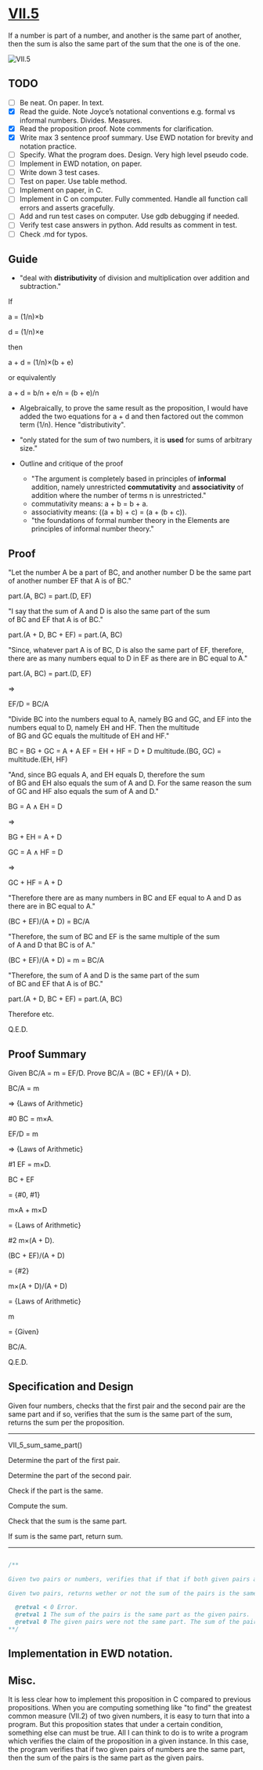 # [VII.5](https://mathcs.clarku.edu/~djoyce/java/elements/bookVII/propVII5.html)

If a number is part of a number, and another is the same part of another, then the sum is also the same part of the sum that the one is of the one.

![VII.5](VII.5.png)

## TODO

* [ ] Be neat. On paper. In text.
* [x] Read the guide. Note Joyce’s notational conventions e.g. formal vs informal numbers. Divides. Measures.
* [x] Read the proposition proof. Note comments for clarification.
* [x] Write max 3 sentence proof summary. Use EWD notation for brevity and notation practice.
* [ ] Specify. What the program does. Design. Very high level pseudo code.
* [ ] Implement in EWD notation, on paper.
* [ ] Write down 3 test cases.
* [ ] Test on paper. Use table method.
* [ ] Implement on paper, in C. 
* [ ] Implement in C on computer. Fully commented. Handle all function call errors and asserts gracefully.
* [ ] Add and run test cases on computer. Use gdb debugging if needed.
* [ ] Verify test case answers in python. Add results as comment in test.
* [ ] Check .md for typos.

## Guide 
* "deal with **distributivity** of division and multiplication over addition and subtraction."

If

a = (1/n)×b

d = (1/n)×e

then

a + d = (1/n)×(b + e)

or equivalently

a + d = b/n + e/n = (b + e)/n

* Algebraically, to prove the same result as the proposition, I would have added the two equations for a + d and then factored out the common term (1/n). Hence "distributivity".

* "only stated for the sum of two numbers, it is **used** for sums of arbitrary size."

* Outline and critique of the proof
  * "The argument is completely based in principles of **informal** addition, namely unrestricted **commutativity** and **associativity** of addition where the number of terms n is unrestricted."
  * commutativity means: a + b = b + a.
  * associativity means: ((a + b) + c) = (a + (b + c)).
  * "the foundations of formal number theory in the Elements are principles of informal number theory."
  
## Proof 

"Let the number A be a part of BC, and another number D be the same part of another number EF that A is of BC."

part.(A, BC) = part.(D, EF)

"I say that the sum of A and D is also the same part of the sum of BC and EF that A is of BC."

part.(A + D, BC + EF) = part.(A, BC)

"Since, whatever part A is of BC, D is also the same part of EF, therefore, there are as many numbers equal to D in EF as there are in BC equal to A."

part.(A, BC) = part.(D, EF)

⇒

EF/D = BC/A

"Divide BC into the numbers equal to A, namely BG and GC, and EF into the numbers equal to D, namely EH and HF. Then the multitude of BG and GC equals the multitude of EH and HF."

BC = BG + GC = A + A
EF = EH + HF = D + D
multitude.(BG, GC) = multitude.(EH, HF)

"And, since BG equals A, and EH equals D, therefore the sum of BG and EH also equals the sum of A and D. For the same reason the sum of GC and HF also equals the sum of A and D."

BG = A ∧ EH = D

⇒

BG + EH = A + D

GC = A ∧ HF = D

⇒

GC + HF = A + D

"Therefore there are as many numbers in BC and EF equal to A and D as there are in BC equal to A."

(BC + EF)/(A + D) = BC/A

"Therefore, the sum of BC and EF is the same multiple of the sum of A and D that BC is of A." 

(BC + EF)/(A + D) = m = BC/A

"Therefore, the sum of A and D is the same part of the sum of BC and EF that A is of BC."

part.(A + D, BC + EF) = part.(A, BC)

Therefore etc. 

Q.E.D.

## Proof Summary

Given BC/A = m = EF/D.
Prove BC/A = (BC + EF)/(A + D).

BC/A = m

⇒ {Laws of Arithmetic}

\#0 BC = m×A.

EF/D = m

⇒ {Laws of Arithmetic}

\#1 EF = m×D.

BC + EF

= {\#0, \#1}

m×A + m×D

= {Laws of Arithmetic}

\#2 m×(A + D).

(BC + EF)/(A + D)

= {\#2}

m×(A + D)/(A + D)

= {Laws of Arithmetic}

m

= {Given}

BC/A.

Q.E.D.

## Specification and Design

Given four numbers, checks that the first pair and the second pair are the same part and if so, verifies that the sum is the same part of the sum, returns the sum per the proposition.

---

VII_5_sum_same_part()

Determine the part of the first pair.

Determine the part of the second pair.

Check if the part is the same.

Compute the sum.

Check that the sum is the same part.

If sum is the same part, return sum.

---

```C

/**

Given two pairs or numbers, verifies that if that if both given pairs are the same part, then the sum of the pairs is the same part.

Given two pairs, returns wether or not the sum of the pairs is the same part as each given pair. This is true if the given pairs are the same part.

  @retval < 0 Error.
  @retval 1 The sum of the pairs is the same part as the given pairs.
  @retval 0 The given pairs were not the same part. The sum of the pairs was not the same part as the given pairs (impossible).
**/

```

## Implementation in EWD notation.

## Misc.

It is less clear how to implement this proposition in C compared to previous propositions. When you are computing something like "to find" the greatest common measure (VII.2) of two given numbers, it is easy to turn that into a program. But this proposition states that under a certain condition, something else can must be true. All I can think to do is to write a program which verifies the claim of the proposition in a given instance. In this case, the program verifies that if two given pairs of numbers are the same part, then the sum of the pairs is the same part as the given pairs.


